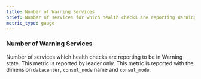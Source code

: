 ```yaml
---
title: Number of Warning Services
brief: Number of services for which health checks are reporting Warning state
metric_type: gauge
---
```

### Number of Warning Services
Number of services which health checks are reporting to be in Warning state. This metric is reported by leader only. This metric is reported with the dimension `datacenter`, `consul_node` name and `consul_mode`.